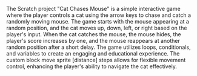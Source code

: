 The Scratch project "Cat Chases Mouse" is a simple interactive game where the player controls a cat using the arrow keys to chase and catch a randomly moving mouse. The game starts with the mouse appearing at a random position, and the cat moves up, down, left, or right based on the player's input. When the cat catches the mouse, the mouse hides, the player's score increases by one, and the mouse reappears at another random position after a short delay. The game utilizes loops, conditionals, and variables to create an engaging and educational experience. The custom block move sprite [distance] steps allows for flexible movement control, enhancing the player's ability to navigate the cat effectively.
